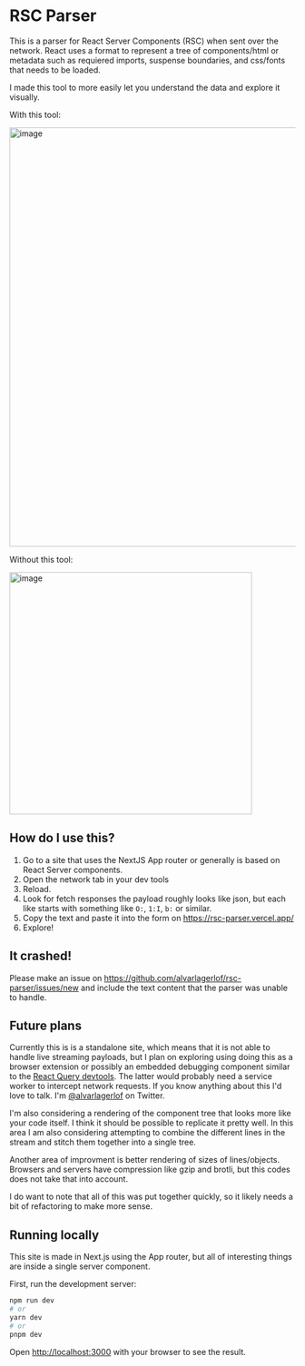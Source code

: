 # RSC Parser

This is a parser for React Server Components (RSC) when sent over the network. React uses a format to represent a tree of components/html or metadata such as requiered imports, suspense boundaries, and css/fonts that needs to be loaded. 

I made this tool to more easily let you understand the data and explore it visually.

With this tool:

<img width="739" alt="image" src="https://github.com/alvarlagerlof/rsc-parser/assets/14835120/34ab2a44-2acb-459b-97c1-d0a933fdf234">

Without this tool:

<img width="427" alt="image" src="https://github.com/alvarlagerlof/rsc-parser/assets/14835120/1c60f150-1b17-407f-a1b3-1130f212563f">

## How do I use this?

1. Go to a site that uses the NextJS App router or generally is based on React Server components.
2. Open the network tab in your dev tools
3. Reload.
4. Look for fetch responses the payload roughly looks like json, but each like starts with something like `O:`, `1:I`, `b:` or similar.
5. Copy the text and paste it into the form on https://rsc-parser.vercel.app/
6. Explore!


## It crashed!
Please make an issue on https://github.com/alvarlagerlof/rsc-parser/issues/new and include the text content that the parser was unable to handle.


## Future plans

Currently this is is a standalone site, which means that it is not able to handle live streaming payloads, but I plan on exploring using doing this as a browser extension or possibly an embedded debugging component similar to the [React Query devtools](https://tanstack.com/query/v4/docs/react/devtools). The latter would probably need a service worker to intercept network requests. If you know anything about this I'd love to talk. I'm [@alvarlagerlof](https://twitter.com/alvarlagerlof) on Twitter.

I'm also considering a rendering of the component tree that looks more like your code itself. I think it should be possible to replicate it pretty well. In this area I am also considering attempting to combine the different lines in the stream and stitch them together into a single tree.

Another area of improvment is better rendering of sizes of lines/objects. Browsers and servers have compression like gzip and brotli, but this codes does not take that into account.

I do want to note that all of this was put together quickly, so it likely needs a bit of refactoring to make more sense.


## Running locally

This site is made in Next.js using the App router, but all of interesting things are inside a single server component. 

First, run the development server:

```bash
npm run dev
# or
yarn dev
# or
pnpm dev
```

Open [http://localhost:3000](http://localhost:3000) with your browser to see the result.


